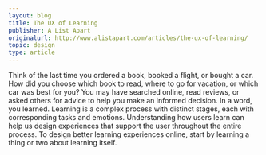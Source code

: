 ```yaml
---
layout: blog
title: The UX of Learning
publisher: A List Apart
originalurl: http://www.alistapart.com/articles/the-ux-of-learning/
topic: design
type: article
---
```


Think of the last time you ordered a book, booked a flight, or bought a car. How did you choose which book to read, where to go for vacation, or which car was best for you? You may have searched online, read reviews, or asked others for advice to help you make an informed decision. In a word, you learned. Learning is a complex process with distinct stages, each with corresponding tasks and emotions. Understanding how users learn can help us design experiences that support the user throughout the entire process. To design better learning experiences online, start by learning a thing or two about learning itself.